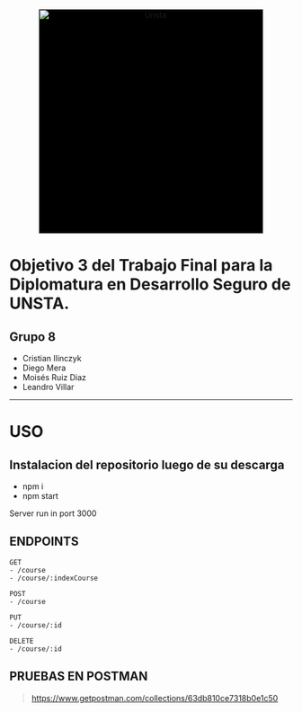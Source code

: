<p align="center">
  <a href="https://www.unsta.edu.ar/ingenieria/diplomatura-en-desarrollo-seguro-de-aplicaciones/">
    <img
      alt="Unsta"
      src="https://www.unsta.edu.ar/ingenieria/wp-content/uploads/sites/8/2018/05/Isologotipos_fac_Ingenieria_UNSTA-09.png"
      width="400"
      style="background:black"
    />
  </a>
</p>

# Objetivo 3 del Trabajo Final para la Diplomatura en Desarrollo Seguro de UNSTA. 
## Grupo 8

- Cristian Ilinczyk
- Diego Mera
- Moisés Ruiz Diaz			
- Leandro Villar


___
# USO

## Instalacion del repositorio luego de su descarga
- npm i
- npm start


Server run in port 3000

## ENDPOINTS
```
GET
- /course
- /course/:indexCourse

POST
- /course

PUT
- /course/:id

DELETE
- /course/:id
```

## PRUEBAS EN POSTMAN
> https://www.getpostman.com/collections/63db810ce7318b0e1c50

